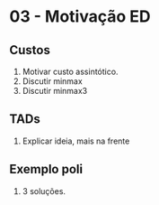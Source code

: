 # 03 - Motivação ED

## Custos

1. Motivar custo assintótico.
1. Discutir minmax
1. Discutir minmax3

## TADs

1. Explicar ideia, mais na frente

## Exemplo poli

1. 3 soluções.
